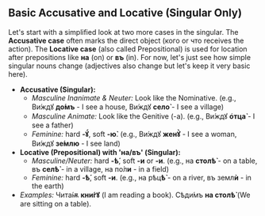 ## Basic Accusative and Locative (Singular Only)

Let's start with a simplified look at two more cases in the singular. The **Accusative case** often marks the direct object (кого or что receives the action). The **Locative case** (also called Prepositional) is used for location after prepositions like **на** (on) or **въ** (in). For now, let's just see how simple singular nouns change (adjectives also change but let's keep it very basic here).

* **Accusative (Singular):**
    * *Masculine Inanimate & Neuter:* Look like the Nominative. (e.g., Ви́ждꙋ **до́мъ** - I see a house, Ви́ждꙋ **село̀** - I see a village)
    * *Masculine Animate:* Look like the Genitive (-а). (e.g., Ви́ждꙋ **о҆тца̀** - I see a father)
    * *Feminine:* hard **-ꙋ́**, soft **-ю̀**. (e.g., Ви́ждꙋ **женꙋ̀** - I see a woman, Ви́ждꙋ **зе́млю** - I see land)
* **Locative (Prepositional) with 'на/въ' (Singular):**
    * *Masculine/Neuter:* hard **-ѣ́**, soft **-и** or **-и**. (e.g., на **столѣ̀** - on a table, въ **селѣ̀** - in a village, на по́л**и** - in a field)
    * *Feminine:* hard **-ѣ́**, soft **-и**. (e.g., на рѣц**ѣ̀** - on a river, въ земл**ѝ** - in the earth)
* *Examples:* Чита́ѭ **кни́гꙋ** (I am reading a book). Сѣди́мъ **на столѣ̀** (We are sitting on a table).
